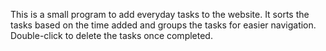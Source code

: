 This is a small program to add everyday tasks to the website. It sorts the tasks based on the time added and groups the tasks for easier navigation. Double-click to delete the tasks once completed. 
